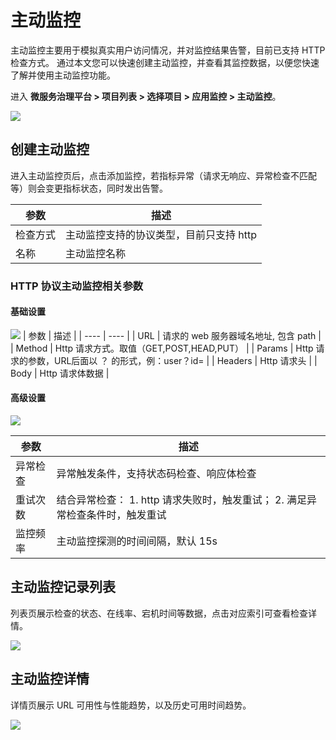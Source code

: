 # 主动监控

主动监控主要用于模拟真实用户访问情况，并对监控结果告警，目前已支持 HTTP 检查方式。
通过本文您可以快速创建主动监控，并查看其监控数据，以便您快速了解并使用主动监控功能。

进入 **微服务治理平台 > 项目列表 > 选择项目 > 应用监控 > 主动监控**。

![](http://terminus-paas.oss-cn-hangzhou.aliyuncs.com/paas-doc/2021/11/09/3ce75314-5b61-4dd5-b329-c4c6bb4d6593.png)

## 创建主动监控

进入主动监控页后，点击添加监控，若指标异常（请求无响应、异常检查不匹配等）则会变更指标状态，同时发出告警。

|  参数   | 描述  |
|  ----  | ----  |
| 检查方式  | 主动监控支持的协议类型，目前只支持 http |
| 名称  | 主动监控名称 |

### HTTP 协议主动监控相关参数

#### 基础设置
![](http://terminus-paas.oss-cn-hangzhou.aliyuncs.com/paas-doc/2021/11/09/28f81887-a726-42d7-b84f-41e8f2ff5b66.png)
|  参数   | 描述  |
|  ----  | ----  |
| URL  | 请求的 web 服务器域名地址, 包含 path |
| Method  | Http 请求方式。取值（GET,POST,HEAD,PUT） |
| Params  | Http 请求的参数，URL后面以 ？ 的形式，例：user？id=<id> |
| Headers  | Http 请求头 |
| Body  | Http 请求体数据 |

#### 高级设置

![](http://terminus-paas.oss-cn-hangzhou.aliyuncs.com/paas-doc/2021/11/09/1805b7d0-f6ed-4dae-9177-8c51b95e2472.png)

|  参数   | 描述  |
|  ----  | ----  |
| 异常检查  | 异常触发条件，支持状态码检查、响应体检查 |
| 重试次数 | 结合异常检查： 1. http 请求失败时，触发重试； 2. 满足异常检查条件时，触发重试 |
| 监控频率  | 主动监控探测的时间间隔，默认 15s |

## 主动监控记录列表
列表页展示检查的状态、在线率、宕机时间等数据，点击对应索引可查看检查详情。

![](https://terminus-paas.oss-cn-hangzhou.aliyuncs.com/paas-doc/2021/08/18/c01dfde4-ba9f-41c6-ad24-c003c1b816c6.png)

## 主动监控详情
详情页展示 URL 可用性与性能趋势，以及历史可用时间趋势。

![](http://terminus-paas.oss-cn-hangzhou.aliyuncs.com/paas-doc/2021/11/09/5ceb2eca-1015-4b08-b392-fad28b99c9c5.png)
